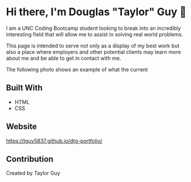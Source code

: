 # Hi there, I'm Douglas "Taylor" Guy 👋

I am a UNC Coding Bootcamp student looking to break into an incredibly interesting field that will allow me to assist in solving real world problems.

This page is intended to serve not only as a display of my best work but also a place where employers and other potential clients may learn more about me and be able to get in contact with me.

The following photo shows an example of what the current

## Built With

- HTML
- CSS

## Website

https://tguy5837.github.io/dtg-portfolio/

## Contribution

Created by Taylor Guy
